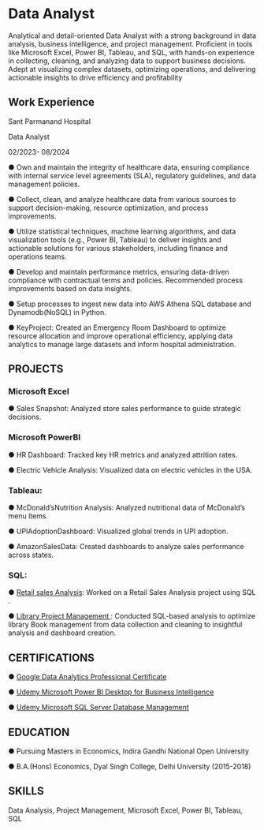 # Data Analyst
Analytical and detail-oriented Data Analyst with a strong background in data analysis, business intelligence, and project management. Proficient in tools like Microsoft Excel, Power BI, Tableau, and SQL, with hands-on experience in collecting, cleaning, and analyzing data to support business decisions. Adept at visualizing complex datasets, optimizing operations, and delivering actionable insights to drive efficiency and profitability

## Work Experience 
Sant Parmanand Hospital
 
 Data Analyst                                                               
 
 02/2023- 08/2024
 
 ● Own and maintain the integrity of healthcare data, ensuring compliance with internal service level
 agreements (SLA), regulatory guidelines, and data management policies.
 
 ● Collect, clean, and analyze healthcare data from various sources to support decision-making, resource
 optimization, and process improvements.
 
 ● Utilize statistical techniques, machine learning algorithms, and data visualization tools (e.g., Power BI,
 Tableau) to deliver insights and actionable solutions for various stakeholders, including finance and
 operations teams.
 
 ● Develop and maintain performance metrics, ensuring data-driven compliance with contractual terms
 and policies. Recommended process improvements based on data insights.
 
 ● Setup processes to ingest new data into AWS Athena SQL database and Dynamodb(NoSQL) in Python.
 
 ● KeyProject: Created an Emergency Room Dashboard to optimize resource allocation and improve
 operational efficiency, applying data analytics to manage large datasets and inform hospital
 administration.

## PROJECTS
 
### Microsoft Excel

● Sales Snapshot: Analyzed store sales performance to guide strategic decisions.

### Microsoft PowerBI

● HR Dashboard: Tracked key HR metrics and analyzed attrition rates.

● Electric Vehicle Analysis: Visualized data on electric vehicles in the USA.
### Tableau:

● McDonald’sNutrition Analysis: Analyzed nutritional data of McDonald’s menu items.

● UPIAdoptionDashboard: Visualized global trends in UPI adoption.

● AmazonSalesData: Created dashboards to analyze sales performance across states.

### SQL:

● [Retail sales Analysis](https://github.com/nik-data-analyst/RetailSalesProject): Worked on a Retail Sales Analysis project using SQL .

● [Library Project Management ](https://github.com/nik-data-analyst/library_project): Conducted SQL-based analysis to optimize library Book management from data collection and cleaning to insightful analysis and dashboard creation.


##  CERTIFICATIONS

● [Google Data Analytics Professional Certificate](https://www.coursera.org/account/accomplishments/professional-cert/32X5QNTR9SQ9)

● [Udemy Microsoft Power BI Desktop for Business Intelligence](https://www.udemy.com/certificate/UC-4a3d8f36-8544-4d36-a506-d8de6d44c59f/)

● [Udemy Microsoft SQL Server Database Management](https://www.udemy.com/certificate/UC-a9e912ca-3c2c-41a0-a7b1-361d42ba0c6e/)


## EDUCATION

 ● Pursuing Masters in Economics, Indira Gandhi National Open University
 
 ● B.A.(Hons) Economics, Dyal Singh College, Delhi University (2015-2018)

##  SKILLS

Data Analysis, Project Management, Microsoft Excel, Power BI, Tableau, SQL
 
 
